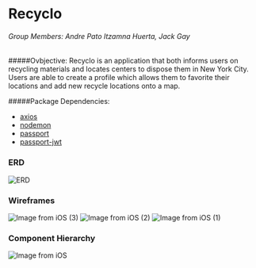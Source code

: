 # Recyclo 
###### Group Members: Andre Pato Itzamna Huerta, Jack Gay

#####Ovbjective: 
Recyclo is an application that both informs users on recycling materials and locates centers to dispose them in New York City. Users are able to create a profile which allows them to favorite their locations and add new recycle locations onto a map. 


#####Package Dependencies: 
- [axios]()
- [nodemon]()
- [passport]()
- [passport-jwt]()

### ERD
![ERD](https://user-images.githubusercontent.com/36831606/57632867-7e769b80-7570-11e9-9a26-609663eebd0c.png)

### Wireframes
![Image from iOS (3)](https://user-images.githubusercontent.com/36831606/57633191-28562800-7571-11e9-8b26-bef379bc5f6f.jpg)
![Image from iOS (2)](https://user-images.githubusercontent.com/36831606/57633192-28562800-7571-11e9-9767-9dec7a76836c.jpg)
![Image from iOS (1)](https://user-images.githubusercontent.com/36831606/57633193-28eebe80-7571-11e9-9469-14e6a164663c.jpg)


### Component Hierarchy
![Image from iOS](https://user-images.githubusercontent.com/36831606/57633138-09f02c80-7571-11e9-9609-a7bddad9e23b.jpg)

 

